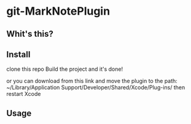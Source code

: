 # **git-MarkNotePlugin**

## Whit's this?

## Install

clone this repo Build the project and it's done!

or you can download from this link and move the plugin to the path:  
~/Library/Application Support/Developer/Shared/Xcode/Plug-ins/
then restart Xcode


## Usage




